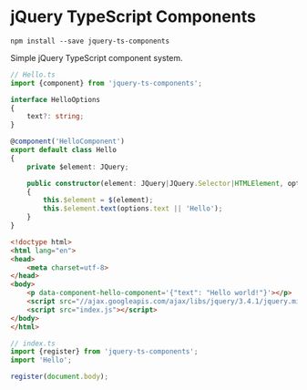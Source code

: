 # jQuery TypeScript Components

`npm install --save jquery-ts-components`

Simple jQuery TypeScript component system.

```ts
// Hello.ts
import {component} from 'jquery-ts-components';

interface HelloOptions
{
    text?: string;
}

@component('HelloComponent')
export default class Hello
{
    private $element: JQuery;

    public constructor(element: JQuery|JQuery.Selector|HTMLElement, options: HelloOptions = {})
    {
        this.$element = $(element);
        this.$element.text(options.text || 'Hello');
    }
}
```

```html
<!doctype html>
<html lang="en">
<head>
    <meta charset=utf-8>
</head>
<body>
    <p data-component-hello-component='{"text": "Hello world!"}'></p>
    <script src="//ajax.googleapis.com/ajax/libs/jquery/3.4.1/jquery.min.js"></script>
    <script src="index.js"></script>
</body>
</html>
```

```ts
// index.ts
import {register} from 'jquery-ts-components';
import 'Hello';

register(document.body);
```
